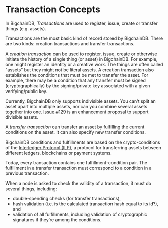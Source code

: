 # Transaction Concepts

In BigchainDB, _Transactions_ are used to register, issue, create or transfer things (e.g. assets).

Transactions are the most basic kind of record stored by BigchainDB. There are two kinds: creation transactions and transfer transactions.

A _creation transaction_ can be used to register, issue, create or otherwise initiate the history of a single thing (or asset) in BigchainDB. For example, one might register an identity or a creative work. The things are often called "assets" but they might not be literal assets. A creation transaction also establishes the conditions that must be met to transfer the asset. For example, there may be a condition that any transfer must be signed (cryptographically) by the signing/private key associated with a given verifying/public key.

Currently, BigchainDB only supports indivisible assets. You can't split an asset apart into multiple assets, nor can you combine several assets together into one. [Issue #129](https://github.com/bigchaindb/bigchaindb/issues/129) is an enhancement proposal to support divisible assets.

A _transfer transaction_ can transfer an asset by fulfilling the current conditions on the asset. It can also specify new transfer conditions.

BigchainDB conditions and fulfillments are based on the crypto-conditions of the [Interledger Protocol (ILP)](https://interledger.org/), a protocol for transferring assets between different ledgers, blockchains or payment systems.

Today, every transaction contains one fulfillment-condition pair. The fulfillment in a transfer transaction must correspond to a condition in a previous transaction.

When a node is asked to check the validity of a transaction, it must do several things, including:

* double-spending checks (for transfer transactions),
* hash validation (i.e. is the calculated transaction hash equal to its id?), and
* validation of all fulfillments, including validation of cryptographic signatures if they’re among the conditions.

